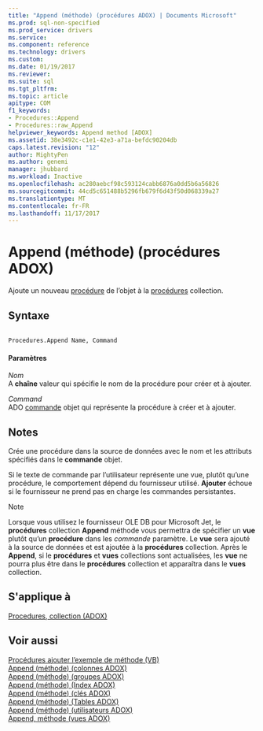 ```yaml
---
title: "Append (méthode) (procédures ADOX) | Documents Microsoft"
ms.prod: sql-non-specified
ms.prod_service: drivers
ms.service: 
ms.component: reference
ms.technology: drivers
ms.custom: 
ms.date: 01/19/2017
ms.reviewer: 
ms.suite: sql
ms.tgt_pltfrm: 
ms.topic: article
apitype: COM
f1_keywords:
- Procedures::Append
- Procedures::raw_Append
helpviewer_keywords: Append method [ADOX]
ms.assetid: 38e3492c-c1e1-42e3-a71a-befdc90204db
caps.latest.revision: "12"
author: MightyPen
ms.author: genemi
manager: jhubbard
ms.workload: Inactive
ms.openlocfilehash: ac280aebcf98c593124cabb6876a0dd5b6a56826
ms.sourcegitcommit: 44cd5c651488b5296fb679f6d43f50d068339a27
ms.translationtype: MT
ms.contentlocale: fr-FR
ms.lasthandoff: 11/17/2017
---
```

# <a name="append-method-adox-procedures"></a>Append (méthode) (procédures ADOX)
Ajoute un nouveau [procédure](../../../ado/reference/adox-api/procedure-object-adox.md) de l’objet à la [procédures](../../../ado/reference/adox-api/procedures-collection-adox.md) collection.  
  
## <a name="syntax"></a>Syntaxe  
  
```  
  
Procedures.Append Name, Command  
```  
  
#### <a name="parameters"></a>Paramètres  
 *Nom*  
 A **chaîne** valeur qui spécifie le nom de la procédure pour créer et à ajouter.  
  
 *Command*  
 ADO [commande](../../../ado/reference/ado-api/command-object-ado.md) objet qui représente la procédure à créer et à ajouter.  
  
## <a name="remarks"></a>Notes  
 Crée une procédure dans la source de données avec le nom et les attributs spécifiés dans le **commande** objet.  
  
 Si le texte de commande par l’utilisateur représente une vue, plutôt qu’une procédure, le comportement dépend du fournisseur utilisé. **Ajouter** échoue si le fournisseur ne prend pas en charge les commandes persistantes.  
  
> [!NOTE]
>  Lorsque vous utilisez le fournisseur OLE DB pour Microsoft Jet, le **procédures** collection **Append** méthode vous permettra de spécifier un **vue** plutôt qu’un **procédure** dans les *commande* paramètre. Le **vue** sera ajouté à la source de données et est ajoutée à la **procédures** collection. Après le **Append**, si le **procédures** et **vues** collections sont actualisées, les **vue** ne pourra plus être dans le **procédures** collection et apparaîtra dans le **vues** collection.  
  
## <a name="applies-to"></a>S'applique à  
 [Procedures, collection (ADOX)](../../../ado/reference/adox-api/procedures-collection-adox.md)  
  
## <a name="see-also"></a>Voir aussi  
 [Procédures ajouter l’exemple de méthode (VB)](../../../ado/reference/adox-api/procedures-append-method-example-vb.md)   
 [Append (méthode) (colonnes ADOX)](../../../ado/reference/adox-api/append-method-adox-columns.md)   
 [Append (méthode) (groupes ADOX)](../../../ado/reference/adox-api/append-method-adox-groups.md)   
 [Append (méthode) (Index ADOX)](../../../ado/reference/adox-api/append-method-adox-indexes.md)   
 [Append (méthode) (clés ADOX)](../../../ado/reference/adox-api/append-method-adox-keys.md)   
 [Append (méthode) (Tables ADOX)](../../../ado/reference/adox-api/append-method-adox-tables.md)   
 [Append (méthode) (utilisateurs ADOX)](../../../ado/reference/adox-api/append-method-adox-users.md)   
 [Append, méthode (vues ADOX)](../../../ado/reference/adox-api/append-method-adox-views.md)
